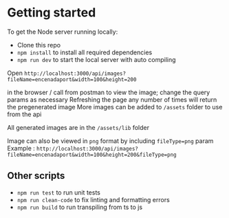 # Getting started

To get the Node server running locally:

- Clone this repo
- `npm install` to install all required dependencies
- `npm run dev` to start the local server with auto compiling

Open `http://localhost:3000/api/images?fileName=encenadaport&width=100&height=200`

in the browser / call from postman to view the image; change the query params as necessary
Refreshing the page any number of times will return the pregenerated image
More images can be added to `/assets` folder to use from the api

All generated images are in the `/assets/lib` folder

Image can also be viewed in `png` format by including `fileType=png` param
Example : `http://localhost:3000/api/images?fileName=encenadaport&width=100&height=200&fileType=png`

## Other scripts

- `npm run test` to run unit tests
- `npm run clean-code` to fix linting and formatting errors
- `npm run build` to run transpiling from ts to js